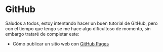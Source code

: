 # GitHub
Saludos a todos, estoy intentando hacer un buen tutorial de GitHub, pero con el tiempo que tengo se me hace algo dificultoso de momento, sin embargo trataré de completar este:
* Cómo publicar un sitio web con [GitHub Pages](/Git/GitHub/Publicar_sitio_web_gratis.md "Publicar sitio web gratis")